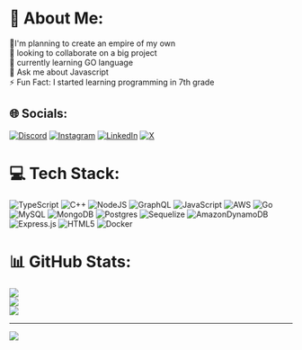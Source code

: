 # 💫 About Me:
👑I'm planning to create an empire of my own<br>🤝 looking to collaborate on a big project<br>🌱 currently learning GO language<br>💬 Ask me about Javascript<br>⚡ Fun Fact: I started learning programming in 7th grade


## 🌐 Socials:
[![Discord](https://img.shields.io/badge/Discord-%237289DA.svg?logo=discord&logoColor=white)](https://discord.gg/https://discord.com/invite/TGDJTdMNn3) [![Instagram](https://img.shields.io/badge/Instagram-%23E4405F.svg?logo=Instagram&logoColor=white)](https://instagram.com/taha_.mansoor) [![LinkedIn](https://img.shields.io/badge/LinkedIn-%230077B5.svg?logo=linkedin&logoColor=white)](https://linkedin.com/in/tahamansoor1) [![X](https://img.shields.io/badge/X-black.svg?logo=X&logoColor=white)](https://x.com/tahamansoor16) 

# 💻 Tech Stack:
![TypeScript](https://img.shields.io/badge/typescript-%23007ACC.svg?style=flat-square&logo=typescript&logoColor=white) ![C++](https://img.shields.io/badge/c++-%2300599C.svg?style=flat-square&logo=c%2B%2B&logoColor=white) ![NodeJS](https://img.shields.io/badge/node.js-6DA55F?style=flat-square&logo=node.js&logoColor=white) ![GraphQL](https://img.shields.io/badge/-GraphQL-E10098?style=flat-square&logo=graphql&logoColor=white) ![JavaScript](https://img.shields.io/badge/javascript-%23323330.svg?style=flat-square&logo=javascript&logoColor=%23F7DF1E) ![AWS](https://img.shields.io/badge/AWS-%23FF9900.svg?style=flat-square&logo=amazon-aws&logoColor=white) ![Go](https://img.shields.io/badge/go-%2300ADD8.svg?style=flat-square&logo=go&logoColor=white) ![MySQL](https://img.shields.io/badge/mysql-4479A1.svg?style=flat-square&logo=mysql&logoColor=white) ![MongoDB](https://img.shields.io/badge/MongoDB-%234ea94b.svg?style=flat-square&logo=mongodb&logoColor=white) ![Postgres](https://img.shields.io/badge/postgres-%23316192.svg?style=flat-square&logo=postgresql&logoColor=white) ![Sequelize](https://img.shields.io/badge/Sequelize-52B0E7?style=flat-square&logo=Sequelize&logoColor=white) ![AmazonDynamoDB](https://img.shields.io/badge/Amazon%20DynamoDB-4053D6?style=flat-square&logo=Amazon%20DynamoDB&logoColor=white) ![Express.js](https://img.shields.io/badge/express.js-%23404d59.svg?style=flat-square&logo=express&logoColor=%2361DAFB) ![HTML5](https://img.shields.io/badge/html5-%23E34F26.svg?style=flat-square&logo=html5&logoColor=white) ![Docker](https://img.shields.io/badge/docker-%230db7ed.svg?style=flat-square&logo=docker&logoColor=white)
# 📊 GitHub Stats:
![](https://github-readme-stats.vercel.app/api?username=tahamansoor&theme=dark&hide_border=true&include_all_commits=true&count_private=false)<br/>
![](https://github-readme-streak-stats.herokuapp.com/?user=tahamansoor&theme=dark&hide_border=true)<br/>
![](https://github-readme-stats.vercel.app/api/top-langs/?username=tahamansoor&theme=dark&hide_border=true&include_all_commits=true&count_private=false&layout=compact)

---
[![](https://visitcount.itsvg.in/api?id=tahamansoor&icon=0&color=0)](https://visitcount.itsvg.in)

<!-- Proudly created with GPRM ( https://gprm.itsvg.in ) -->
